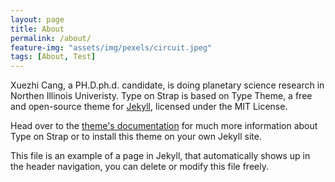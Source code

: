 ```yaml
---
layout: page
title: About
permalink: /about/
feature-img: "assets/img/pexels/circuit.jpeg"
tags: [About, Test]
---
```


Xuezhi Cang, a PH.D.ph.d. candidate, is doing planetary science research in Northen Illinois Univeristy.
Type on Strap is based on Type Theme, a free and open-source theme for [Jekyll](http://jekyllrb.com/), licensed under the MIT License.

Head over to the [theme's documentation](https://github.io/sylhare/Type-on-Strap) for much more information about Type on Strap or to install this theme on your own Jekyll site.

This file is an example of a page in Jekyll, that automatically shows up in the header navigation, you can delete or modify this file freely.
